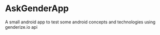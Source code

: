 # AskGenderApp
A small android app to test some android concepts and technologies using genderize.io api
